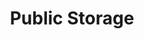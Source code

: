 ---
title: "Public Storage"
url: /milwaukie/public-storage-southeast-40th-avenue/
shop: storage rental
---
